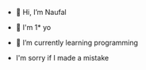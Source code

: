- 👋 Hi, I’m Naufal 
- 👀 I'm 1* yo
- 🌱 I’m currently learning programming

- I'm sorry if I made a mistake 
